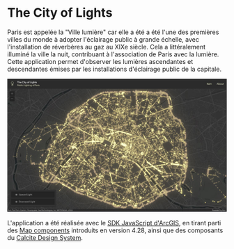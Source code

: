 # The City of Lights

Paris est appelée la "Ville lumière" car elle a été a été l'une des premières villes du monde à adopter l'éclairage public à grande échelle, avec l'installation de réverbères au gaz au XIXe siècle. Cela a littéralement illuminé la ville la nuit, contribuant à l'association de Paris avec la lumière.
Cette application permet d'observer les lumières ascendantes et descendantes émises par les installations d'éclairage public de la capitale.

[<img src="./style/Screenshot.JPG">](https://japalenos.github.io/JS-API/)

L'application a été réalisée avec le [SDK JavaScript d'ArcGIS](https://developers.arcgis.com/javascript/latest/), en tirant parti des [Map components](https://developers.arcgis.com/javascript/latest/components/) introduits en version 4.28, ainsi que des composants du [Calcite Design System](https://developers.arcgis.com/calcite-design-system/).
